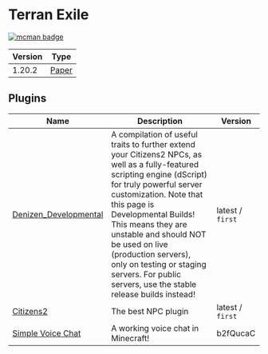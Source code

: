 # Terran Exile

[![mcman badge](https://img.shields.io/badge/uses-mcman-purple?logo=github)](https://github.com/ParadigmMC/mcman)

<!-- run 'mcman md' to update! -->

<!--start:mcman-server-->
| Version | Type                                       |
| ------- | ------------------------------------------ |
| 1.20.2  | [Paper](https://papermc.io/software/paper) |
<!--end:mcman-server-->

## Plugins

<!--start:mcman-addons-->
| Name                                                                          | Description                                                                                                                                                                                                                                                                                                                                                                                              | Version          |
| ----------------------------------------------------------------------------- | -------------------------------------------------------------------------------------------------------------------------------------------------------------------------------------------------------------------------------------------------------------------------------------------------------------------------------------------------------------------------------------------------------- | ---------------- |
| [Denizen_Developmental](https://ci.citizensnpcs.co/job/Denizen_Developmental) | A compilation of useful traits to further extend your Citizens2 NPCs, as well as a fully-featured scripting engine (dScript) for truly powerful server customization.     Note that this page is Developmental Builds! This means they are unstable and should NOT be used on live (production servers), only on testing or staging servers.  For public servers, use the stable release builds instead! | latest / `first` |
| [Citizens2](https://ci.citizensnpcs.co/job/Citizens2)                         | The best NPC plugin                                                                                                                                                                                                                                                                                                                                                                                      | latest / `first` |
| [Simple Voice Chat](https://modrinth.com/mod/simple-voice-chat)               | A working voice chat in Minecraft!                                                                                                                                                                                                                                                                                                                                                                       | b2fQucaC         |
<!--end:mcman-addons-->
